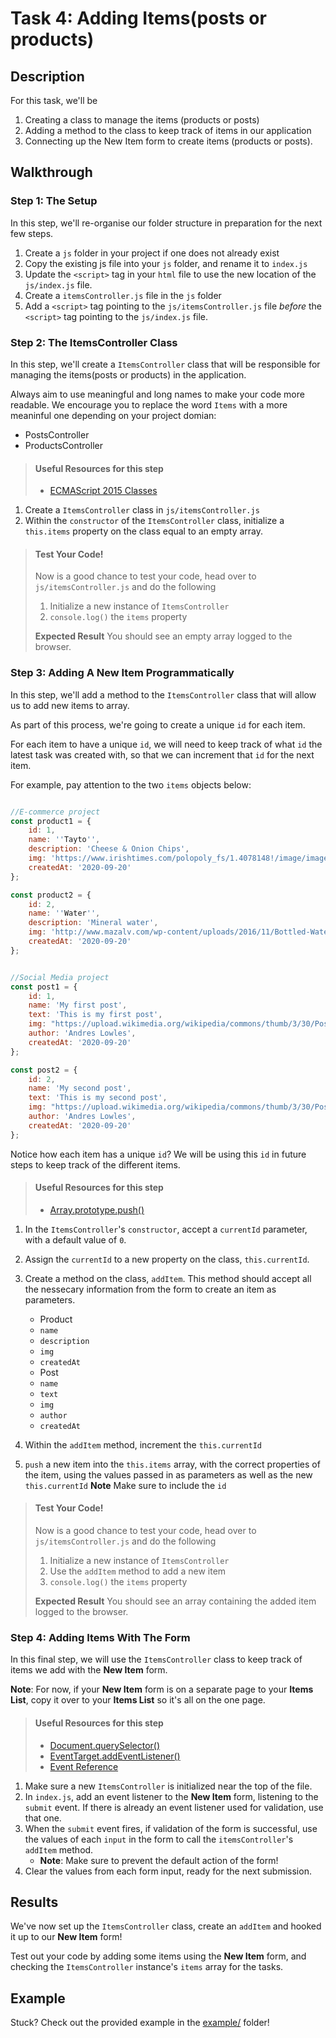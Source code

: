 # Task 4: Adding Items(posts or products)

## Description

For this task, we'll be
1. Creating a class to manage the items (products or posts)
2. Adding a method to the class to keep track of items in our application
3. Connecting up the New Item form to create items (products or posts).

## Walkthrough

### Step 1: The Setup

In this step, we'll re-organise our folder structure in preparation for the next few steps.

1. Create a `js` folder in your project if one does not already exist
2. Copy the existing js file into your `js` folder, and rename it to `index.js`
3. Update the `<script>` tag in your `html` file to use the new location of the `js/index.js` file.
4. Create a `itemsController.js` file in the `js` folder
5. Add a `<script>` tag pointing to the `js/itemsController.js` file _before_ the `<script>` tag pointing to the `js/index.js` file.

### Step 2: The ItemsController Class

In this step, we'll create a `ItemsController` class that 
will be responsible for managing the items(posts or products) in the application.

Always aim to use meaningful and long names to make your code more readable. We encourage you to replace the word `Items` with a more meaninful one depending on your project domian:
* PostsController
* ProductsController

> #### Useful Resources for this step
> - [ECMAScript 2015 Classes](https://developer.mozilla.org/en-US/docs/Learn/JavaScript/Objects/Inheritance#ECMAScript_2015_Classes)

1. Create a `ItemsController` class in `js/itemsController.js`
2. Within the `constructor` of the `ItemsController` class, initialize a `this.items` property on the class equal to an empty array.

> #### Test Your Code!
> Now is a good chance to test your code, head over to `js/itemsController.js` and do the following
>
> 1. Initialize a new instance of `ItemsController`
> 2. `console.log()` the `items` property
>
> **Expected Result**
> You should see an empty array logged to the browser.

### Step 3: Adding A New Item Programmatically

In this step, we'll add a method to the `ItemsController` class that will allow us to add new items to array.

As part of this process, we're going to create a unique `id` for each item.

For each item to have a unique `id`, we will need to keep track of what `id` the latest task was created with, so that we can increment that `id` for the next item.

For example, pay attention to the two `items` objects below:
```js

//E-commerce project
const product1 = {
    id: 1,
    name: ''Tayto'',
    description: 'Cheese & Onion Chips',
    img: 'https://www.irishtimes.com/polopoly_fs/1.4078148!/image/image.jpg'
    createdAt: '2020-09-20'
};

const product2 = {
    id: 2,
    name: ''Water'',
    description: 'Mineral water',
    img: 'http://www.mazalv.com/wp-content/uploads/2016/11/Bottled-Water1-979x1024-1-979x1024.png'
    createdAt: '2020-09-20'
};


//Social Media project
const post1 = {
    id: 1,
    name: 'My first post',
    text: 'This is my first post',
    img: "https://upload.wikimedia.org/wikipedia/commons/thumb/3/30/Post-greenland-uummannaq.jpg/1200px-Post-greenland-uummannaq.jpg"
    author: 'Andres Lowles',
    createdAt: '2020-09-20'
};

const post2 = {
    id: 2,
    name: 'My second post',
    text: 'This is my second post',
    img: "https://upload.wikimedia.org/wikipedia/commons/thumb/3/30/Post-greenland-uummannaq.jpg/1200px-Post-greenland-uummannaq.jpg"
    author: 'Andres Lowles',
    createdAt: '2020-09-20'
};
```

Notice how each item has a unique `id`? We will be using this `id` in future steps to keep track of the different items. 

> #### Useful Resources for this step
> - [Array.prototype.push()](https://developer.mozilla.org/en-US/docs/Web/JavaScript/Reference/Global_Objects/Array/push)

1. In the `ItemsController`'s `constructor`, accept a `currentId` parameter, with a default value of `0`.
2. Assign the `currentId` to a new property on the class, `this.currentId`.
3. Create a method on the class, `addItem`. This method should accept all the nessecary information from the form to create an item as parameters.
    * Product
    - `name`
    - `description`
    - `img`
    - `createdAt`
    * Post
    - `name`
    - `text`
    - `img`
    - `author`
    - `createdAt`
 
4. Within the `addItem` method, increment the `this.currentId`
5. `push` a new item into the `this.items` array, with the correct properties of the item, using the values passed in as parameters as well as the new `this.currentId`
    **Note** Make sure to include the `id`

> #### Test Your Code!
> Now is a good chance to test your code, head over to `js/itemsController.js` and do the following
>
> 1. Initialize a new instance of `ItemsController`
> 2. Use the `addItem` method to add a new item
> 2. `console.log()` the `items` property
>
> **Expected Result**
> You should see an array containing the added item logged to the browser.

### Step 4: Adding Items With The Form

In this final step, we will use the `ItemsController` class to keep track of items we add with the **New Item** form.

**Note**: For now, if your **New Item** form is on a separate page to your **Items List**, copy it over to your **Items List** so it's all on the one page.

> #### Useful Resources for this step
> - [Document.querySelector()](https://developer.mozilla.org/en-US/docs/Web/API/Document/querySelector)
> - [EventTarget.addEventListener()](https://developer.mozilla.org/en-US/docs/Web/API/EventTarget/addEventListener)
> - [Event Reference](https://developer.mozilla.org/en-US/docs/Web/Events)

1. Make sure a new `ItemsController` is initialized near the top of the file.
2. In `index.js`, add an event listener to the **New Item** form, listening to the `submit` event. If there is already an event listener used for validation, use that one.
3. When the `submit` event fires, if validation of the form is successful, use the values of each `input` in the form to call the `itemsController`'s `addItem` method.
    - **Note**: Make sure to prevent the default action of the form!
4. Clear the values from each form input, ready for the next submission.

## Results

We've now set up the `ItemsController` class, create an `addItem` and hooked it up to our **New Item** form!

Test out your code by adding some items using the **New Item** form, and checking the `ItemsController` instance's `items` array for the tasks.

## Example

Stuck? Check out the provided example in the [example/](example/) folder!
